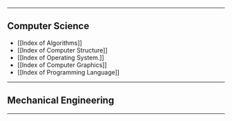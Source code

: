 
---
## Computer Science

- [[Index of Algorithms]]
- [[Index of Computer Structure]]
- [[Index of Operating System.]]
- [[Index of Computer Graphics]]
- [[Index of Programming Language]]

---
## Mechanical Engineering


---
